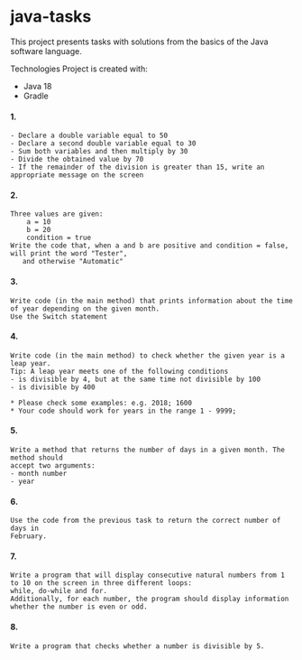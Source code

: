 # java-tasks

This project presents tasks with solutions from the basics of the Java software language.

Technologies
Project is created with:

* Java 18
* Gradle

#### 1.
    - Declare a double variable equal to 50
    - Declare a second double variable equal to 30
    - Sum both variables and then multiply by 30
    - Divide the obtained value by 70
    - If the remainder of the division is greater than 15, write an appropriate message on the screen

#### 2.
    Three values are given:
        a = 10
        b = 20
        condition = true
    Write the code that, when a and b are positive and condition = false, will print the word "Tester",
       and otherwise "Automatic"

#### 3.
    Write code (in the main method) that prints information about the time of year depending on the given month.
    Use the Switch statement

#### 4.
    Write code (in the main method) to check whether the given year is a leap year.
    Tip: A leap year meets one of the following conditions
    - is divisible by 4, but at the same time not divisible by 100
    - is divisible by 400
    
    * Please check some examples: e.g. 2018; 1600
    * Your code should work for years in the range 1 - 9999;

#### 5.
    Write a method that returns the number of days in a given month. The method should
    accept two arguments:
    - month number
    - year

#### 6.
    Use the code from the previous task to return the correct number of days in
    February.

#### 7.
    Write a program that will display consecutive natural numbers from 1 to 10 on the screen in three different loops: 
    while, do-while and for.
    Additionally, for each number, the program should display information whether the number is even or odd.

#### 8.
    Write a program that checks whether a number is divisible by 5.